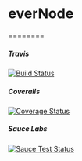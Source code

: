 # everNode
========

##### Travis
[![Build Status](https://travis-ci.org/SarahMPearson/everNode.svg?branch=master)](https://travis-ci.org/SarahMPearson/everNode)

##### Coveralls
[![Coverage Status](https://coveralls.io/repos/SarahMPearson/everNode/badge.png?branch=master)](https://coveralls.io/r/SarahMPearson/everNode?branch=master)

##### Sauce Labs

[![Sauce Test Status](https://saucelabs.com/browser-matrix/sarah-evernode.svg)](https://saucelabs.com/u/sarah-evernode)

